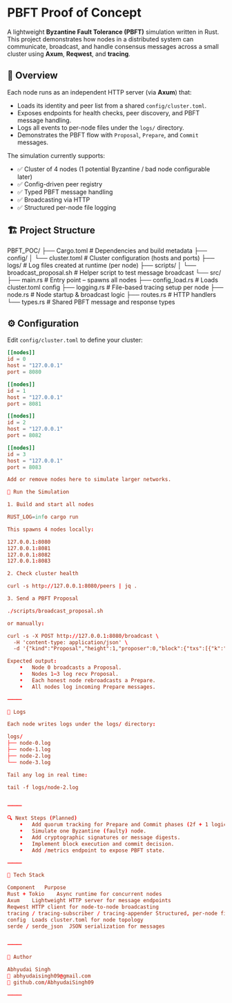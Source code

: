 # PBFT Proof of Concept 

A lightweight **Byzantine Fault Tolerance (PBFT)** simulation written in Rust.  
This project demonstrates how nodes in a distributed system can communicate, broadcast, and handle consensus messages across a small cluster using **Axum**, **Reqwest**, and **tracing**.

## 🧠 Overview

Each node runs as an independent HTTP server (via **Axum**) that:
- Loads its identity and peer list from a shared `config/cluster.toml`.
- Exposes endpoints for health checks, peer discovery, and PBFT message handling.
- Logs all events to per-node files under the `logs/` directory.
- Demonstrates the PBFT flow with `Proposal`, `Prepare`, and `Commit` messages.

The simulation currently supports:
- ✅ Cluster of 4 nodes (1 potential Byzantine / bad node configurable later)
- ✅ Config-driven peer registry
- ✅ Typed PBFT message handling
- ✅ Broadcasting via HTTP
- ✅ Structured per-node file logging

## 🏗️ Project Structure

PBFT_POC/
├── Cargo.toml                # Dependencies and build metadata
├── config/
│   └── cluster.toml          # Cluster configuration (hosts and ports)
├── logs/                     # Log files created at runtime (per node)
├── scripts/
│   └── broadcast_proposal.sh # Helper script to test message broadcast
└── src/
├── main.rs               # Entry point – spawns all nodes
├── config_load.rs        # Loads cluster.toml config
├── logging.rs            # File-based tracing setup per node
├── node.rs               # Node startup & broadcast logic
├── routes.rs             # HTTP handlers
└── types.rs              # Shared PBFT message and response types

## ⚙️ Configuration

Edit `config/cluster.toml` to define your cluster:

```toml
[[nodes]]
id = 0
host = "127.0.0.1"
port = 8080

[[nodes]]
id = 1
host = "127.0.0.1"
port = 8081

[[nodes]]
id = 2
host = "127.0.0.1"
port = 8082

[[nodes]]
id = 3
host = "127.0.0.1"
port = 8083

Add or remove nodes here to simulate larger networks.

🚀 Run the Simulation

1. Build and start all nodes

RUST_LOG=info cargo run

This spawns 4 nodes locally:

127.0.0.1:8080
127.0.0.1:8081
127.0.0.1:8082
127.0.0.1:8083

2. Check cluster health

curl -s http://127.0.0.1:8080/peers | jq .

3. Send a PBFT Proposal

./scripts/broadcast_proposal.sh

or manually:

curl -s -X POST http://127.0.0.1:8080/broadcast \
  -H 'content-type: application/json' \
  -d '{"kind":"Proposal","height":1,"proposer":0,"block":{"txs":[{"k":"k1","v":"v1"}]}}' | jq .

Expected output:
	•	Node 0 broadcasts a Proposal.
	•	Nodes 1–3 log recv Proposal.
	•	Each honest node rebroadcasts a Prepare.
	•	All nodes log incoming Prepare messages.

⸻

🧾 Logs

Each node writes logs under the logs/ directory:

logs/
├── node-0.log
├── node-1.log
├── node-2.log
└── node-3.log

Tail any log in real time:

tail -f logs/node-2.log


⸻

🔍 Next Steps (Planned)
	•	Add quorum tracking for Prepare and Commit phases (2f + 1 logic).
	•	Simulate one Byzantine (faulty) node.
	•	Add cryptographic signatures or message digests.
	•	Implement block execution and commit decision.
	•	Add /metrics endpoint to expose PBFT state.

⸻

🧰 Tech Stack

Component	Purpose
Rust + Tokio	Async runtime for concurrent nodes
Axum	Lightweight HTTP server for message endpoints
Reqwest	HTTP client for node-to-node broadcasting
tracing / tracing-subscriber / tracing-appender	Structured, per-node file logging
config	Loads cluster.toml for node topology
serde / serde_json	JSON serialization for messages


⸻

🤝 Author

Abhyudai Singh
📧 abhyudaisingh09@gmail.com
🔗 github.com/AbhyudaiSingh09

⸻
